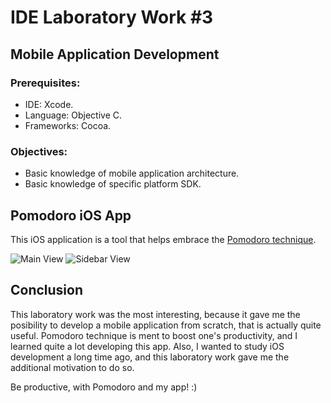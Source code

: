 IDE Laboratory Work #3
======================

Mobile Application Development
------------------------------

### Prerequisites:
- IDE: Xcode.
- Language: Objective C.
- Frameworks: Cocoa.

### Objectives:
- Basic knowledge of mobile application architecture.
- Basic knowledge of specific platform SDK.

Pomodoro iOS App
----------------

This iOS application is a tool that helps embrace the [Pomodoro technique](http://www.pomodorotechnique.com/). 

![Main View](https://raw.github.com/TheRedGuy/IDE-labs/master/lab%233/screens/main_view.png)
![Sidebar View](https://raw.github.com/TheRedGuy/IDE-labs/master/lab%233/screens/sidebar_view.png)

Conclusion
----------

This laboratory work was the most interesting, because it gave me the posibility to develop a mobile application from scratch, that is actually quite useful. 
Pomodoro technique is ment to boost one's productivity, and I learned quite a lot developing this app. 
Also, I wanted to study iOS development a long time ago, and this laboratory work gave me the additional motivation to do so.

Be productive, with Pomodoro and my app! :)
